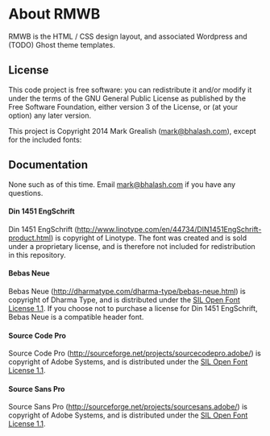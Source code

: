 # About RMWB
RMWB is the HTML / CSS design layout, and associated Wordpress and (TODO) Ghost theme templates.

## License
This code project is free software: you can redistribute it and/or modify it under the terms of the GNU General Public License as published by the Free Software Foundation, either version 3 of the License, or (at your option) any later version.

This project is Copyright 2014 Mark Grealish (mark@bhalash.com), except for the included fonts:

## Documentation
None such as of this time. Email mark@bhalash.com if you have any questions.

#### Din 1451 EngSchrift 
Din 1451 EngSchrift (http://www.linotype.com/en/44734/DIN1451EngSchrift-product.html) is copyright of Linotype. The font was created and is sold under a proprietary license, and is therefore not included for redistribution in this repository.

#### Bebas Neue
Bebas Neue (http://dharmatype.com/dharma-type/bebas-neue.html) is copyright of Dharma Type, and is distributed under the [SIL Open Font License 1.1](http://scripts.sil.org/cms/scripts/page.php?item_id=OFL_web). If you choose not to purchase a license for Din 1451 EngSchrift, Bebas Neue is a compatible header font.

#### Source Code Pro
Source Code Pro (http://sourceforge.net/projects/sourcecodepro.adobe/) is copyright of Adobe Systems, and is distributed under the [SIL Open Font License 1.1](http://scripts.sil.org/cms/scripts/page.php?item_id=OFL_web).

#### Source Sans Pro
Source Sans Pro (http://sourceforge.net/projects/sourcesans.adobe/) is copyright of Adobe Systems, and is distributed under the [SIL Open Font License 1.1](http://scripts.sil.org/cms/scripts/page.php?item_id=OFL_web).
